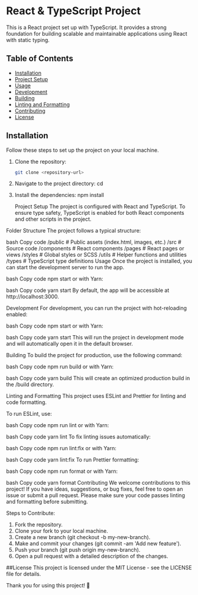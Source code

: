 # React & TypeScript Project

This is a React project set up with TypeScript. It provides a strong foundation for building scalable and maintainable applications using React with static typing.

## Table of Contents

- [Installation](#installation)
- [Project Setup](#project-setup)
- [Usage](#usage)
- [Development](#development)
- [Building](#building)
- [Linting and Formatting](#linting-and-formatting)
- [Contributing](#contributing)
- [License](#license)

## Installation

Follow these steps to set up the project on your local machine.

1. Clone the repository:

   ```bash
   git clone <repository-url>

2. Navigate to the project directory:
cd <project-directory>

3. Install the dependencies:
   npm install

   Project Setup
The project is configured with React and TypeScript. To ensure type safety, TypeScript is enabled for both React components and other scripts in the project.

Folder Structure
The project follows a typical structure:

bash
Copy code
/public          # Public assets (index.html, images, etc.)
/src             # Source code
  /components    # React components
  /pages         # React pages or views
  /styles        # Global styles or SCSS
  /utils         # Helper functions and utilities
  /types         # TypeScript type definitions
Usage
Once the project is installed, you can start the development server to run the app.

bash
Copy code
npm start
or with Yarn:

bash
Copy code
yarn start
By default, the app will be accessible at http://localhost:3000.

Development
For development, you can run the project with hot-reloading enabled:

bash
Copy code
npm start
or with Yarn:

bash
Copy code
yarn start
This will run the project in development mode and will automatically open it in the default browser.

Building
To build the project for production, use the following command:

bash
Copy code
npm run build
or with Yarn:

bash
Copy code
yarn build
This will create an optimized production build in the /build directory.

Linting and Formatting
This project uses ESLint and Prettier for linting and code formatting.

To run ESLint, use:

bash
Copy code
npm run lint
or with Yarn:

bash
Copy code
yarn lint
To fix linting issues automatically:

bash
Copy code
npm run lint:fix
or with Yarn:

bash
Copy code
yarn lint:fix
To run Prettier formatting:

bash
Copy code
npm run format
or with Yarn:

bash
Copy code
yarn format
Contributing
We welcome contributions to this project! If you have ideas, suggestions, or bug fixes, feel free to open an issue or submit a pull request. Please make sure your code passes linting and formatting before submitting.

Steps to Contribute:
1. Fork the repository.
2. Clone your fork to your local machine.
3. Create a new branch (git checkout -b my-new-branch).
4. Make and commit your changes (git commit -am 'Add new feature').
5. Push your branch (git push origin my-new-branch).
6. Open a pull request with a detailed description of the changes.
   
##License
This project is licensed under the MIT License - see the LICENSE file for details.

Thank you for using this project! 🚀







   

